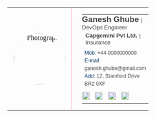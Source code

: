 <!DOCTYPE HTML PUBLIC "-//W3C//DTD HTML 4.0 Transitional//EN">
<html>
<head>
  <title>Email Signature</title>
  <meta content="text/html; charset=utf-8" http-equiv="Content-Type">
</head>
<body style="font-family:Helvetica, sans-serif;">
  <table style="font-family:Helvetica, sans-serif;" cellpadding="0" cellspacing="0">
    <tbody>
      <tr>
        <td style="width:150px; padding:0; font-family:Verdana; text-align:center; margin: auto;">
          <a href="https://www.linkedin.com/in/ganeshghube/" target="_blank">
            <!-- <img alt="Photograph" style="width:120px; height:120px; border-radius:60px; border:0;" src="https://avatars3.githubusercontent.com/u/5141132?v=4"> -->
            <img alt="Photograph" style="width:120px; height:120px; border-radius:60px; border:0;" src="https://user-images.githubusercontent.com/29572673/110950309-97526280-833b-11eb-9cd7-ab847b567199.png">
          </a>
        </td>
        <td style="height: 140px; border-left: thin solid #ff92b8; padding-right: 15px;"></td>
        <td style="font-family:inherit; padding:0; margin: auto;">
          <table style="font-family:inherit" cellpadding="0" cellspacing="0">
            <tbody>
              <tr>
                <td style="font-family:inherit; padding:0; vertical-align:top;" valign="top">
                  <strong>
                    <a style="font-family:inherit; color:#484848; font-size:14pt; text-decoration: none;" href="https://ganeshghube.github.io/profile/" target="_blank">Ganesh Ghube</a>
                  </strong>
                  <a style="font-family:inherit; color:	#484848; font-size:10pt; text-decoration: none;" href="https://ganeshghube.github.io/profile/"
                    target="_blank"> | DevOps Engineer</a>
                </td>
              </tr>
              <tr>
                <td style="font-family:inherit; padding-bottom:6px; vertical-align:top;" valign="top">
                  <strong>
                    <a style="font-family:inherit; color:#484848; font-size:10pt; text-decoration: none;" href="https://www.capgemini.com" target="_blank">Capgemini Pvt Ltd.</a>
                  </strong>
                  <a style="font-family:inherit; color:#484848; font-size:10pt; text-decoration: none;" href="https://www.capgemini.com" target="_blank">| Insurance</a>
                </td>
              </tr>
              <tr>
                <td style="font-family:inherit; font-size:9pt; padding-bottom:6px; line-height:18px; vertical-align:top;" valign="top">
                  <span style="font-family:inherit; color:#003366;">Mob: </span>
                  <a style="font-family:inherit; text-decoration: none; color:#484848;" href="tel:+8801719286264">+44-0000000000</a>
                  <br>
                  <span style="font-family:inherit; color:#003366;">E-mail: </span>
                  <a style="font-family:inherit; text-decoration: none; color:#484848;" href="mailto:ganesh.ghube@gmail.com">ganesh.ghube@gmail.com</a>
                  <br>
                  <span style="font-family:inherit; color:#003366;">Add: </span>
                  <a style="font-family:inherit; text-decoration: none; color:#484848;" href="https://www.google.com/maps/place/London,+Bromley+BRX+000/@51.395319,0.0067477,17z/data=!3m1!4b1!4m5!3m4!1s0x47d8aa7b767f426b:0x2f6cb8247a6fbc3e!8m2!3d51.3953157!4d0.0089364" target="_blank">12, Stamford Drive BR2 0XF</a>
                </td>
              </tr>
              <tr>
                <td style="font-family:inherit; width:140px; padding-top:4px; padding-left:0; text-align:left;" valign="left" width="140">
                  <span>
                    <a style="text-decoration: none; padding-right: 4px;" href="https://www.facebook.com/ganesh.ghube" target="_blank">
                      <img alt="facbook" style="width:18px; height:18px;" src="https://image.ibb.co/kTNREJ/font_awesome_4_7_0_facebook_f_50_0_666666_none.png">
                    </a>
                  </span>
                  <span>
                    <a style="text-decoration: none; padding: 0 4px;" href="https://github.com/ganeshghube" target="_blank">
                      <img alt="github" style="width:18px; height:18px;" src="https://image.ibb.co/eYfrgy/font_awesome_4_7_0_github_50_0_666666_none.png">
                    </a>
                  </span>
                  <span>
                    <a style="text-decoration: none; padding: 0 4px;" href="https://stackoverflow.com/users/9391544/ganesh-ghube" target="_blank">
                      <img alt="stackoverflow" style="width:18px; height:18px;" src="https://image.ibb.co/goHtuJ/font_awesome_4_7_0_stack_overflow_50_0_666666_none.png">
                    </a>
                  </span>
                  <span>
                    <a style="text-decoration: none; padding: 0 4px;" href="https://www.linkedin.com/in/ganeshghube/" target="_blank">
                      <img alt="linkedin" style="width:18px; height:18px;" src="https://image.ibb.co/jQ68Td/font_awesome_4_7_0_linkedin_50_0_666666_none.png">
                    </a>
                  </span>
                  <span>
                  <!--   <a style="text-decoration: none; color: #666666; padding-left: 4px;" href="https://ganeshghube.github.io/profile/" target="_blank">
                      <img alt="medium" style="width:18px; height:18px;" src="https://image.ibb.co/fd8YuJ/font_awesome_4_7_0_medium_50_0_666666_none.png"> -->
                    </a>
                  </span>
                </td>
              </tr>
            </tbody>
          </table>
        </td>
      </tr>
    </tbody>
  </table>
</body>
</html>
